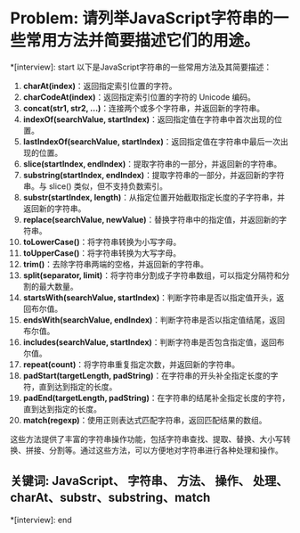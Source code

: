 # Problem: 请列举JavaScript字符串的一些常用方法并简要描述它们的用途。

*[interview]: start
以下是JavaScript字符串的一些常用方法及其简要描述：

1. **charAt(index)**：返回指定索引位置的字符。
2. **charCodeAt(index)**：返回指定索引位置的字符的 Unicode 编码。
3. **concat(str1, str2, ...)**：连接两个或多个字符串，并返回新的字符串。
4. **indexOf(searchValue, startIndex)**：返回指定值在字符串中首次出现的位置。
5. **lastIndexOf(searchValue, startIndex)**：返回指定值在字符串中最后一次出现的位置。
6. **slice(startIndex, endIndex)**：提取字符串的一部分，并返回新的字符串。
7. **substring(startIndex, endIndex)**：提取字符串的一部分，并返回新的字符串。与 slice() 类似，但不支持负数索引。
8. **substr(startIndex, length)**：从指定位置开始截取指定长度的子字符串，并返回新的字符串。
9. **replace(searchValue, newValue)**：替换字符串中的指定值，并返回新的字符串。
10. **toLowerCase()**：将字符串转换为小写字母。
11. **toUpperCase()**：将字符串转换为大写字母。
12. **trim()**：去除字符串两端的空格，并返回新的字符串。
13. **split(separator, limit)**：将字符串分割成子字符串数组，可以指定分隔符和分割的最大数量。
14. **startsWith(searchValue, startIndex)**：判断字符串是否以指定值开头，返回布尔值。
15. **endsWith(searchValue, endIndex)**：判断字符串是否以指定值结尾，返回布尔值。
16. **includes(searchValue, startIndex)**：判断字符串是否包含指定值，返回布尔值。
17. **repeat(count)**：将字符串重复指定次数，并返回新的字符串。
18. **padStart(targetLength, padString)**：在字符串的开头补全指定长度的字符，直到达到指定的长度。
19. **padEnd(targetLength, padString)**：在字符串的结尾补全指定长度的字符，直到达到指定的长度。
20. **match(regexp)**：使用正则表达式匹配字符串，返回匹配结果的数组。

这些方法提供了丰富的字符串操作功能，包括字符串查找、提取、替换、大小写转换、拼接、分割等。通过这些方法，可以方便地对字符串进行各种处理和操作。

## 关键词: JavaScript、 字符串、 方法、 操作、 处理、charAt、substr、substring、match
*[interview]: end
